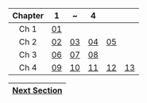 | Chapter | 1 | ~ | 4 | | |
|:---:|:---:|:---:|:---:|:---:|:---:|
| Ch 1 | [01](https://detegice.github.io/chapter1-01-about-java/) |
| Ch 2 | [02](https://detegice.github.io/chapter2-01-basic-structure-of-java-program/) | [03](https://detegice.github.io/chapter2-02-literal-constant-and-data-type-conversion/) | [04](https://detegice.github.io/chapter2-03-input-and-operators/) | [05](https://detegice.github.io/chapter2-04-if-else-switch-case/)|
| Ch 3 | [06](https://detegice.github.io/chapter3-01-loop/) | [07](https://detegice.github.io/chapter3-02-array/) | [08](https://detegice.github.io/chapter3-03-exception/) |
| Ch 4 | [09](https://detegice.github.io/chapter4-01-object-oriented-programming/) | [10](https://detegice.github.io/chapter4-02-class-and-object/) | [11](https://detegice.github.io/chapter4-03-object-array-and-method-overloading/) | [12](https://detegice.github.io/chapter4-04-garbage-collection-and-access-modifier/) | [13](https://detegice.github.io/chapter4-05-static-and-final/) |

| [Next Section](https://detegice.github.io/chapter5-01-inheritance/) |
|:---:|
